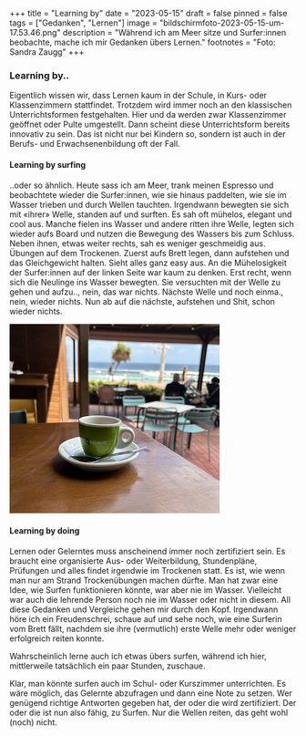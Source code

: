+++
title = "Learning by"
date = "2023-05-15"
draft = false
pinned = false
tags = ["Gedanken", "Lernen"]
image = "bildschirmfoto-2023-05-15-um-17.53.46.png"
description = "Während ich am Meer sitze und Surfer:innen beobachte, mache ich mir Gedanken übers Lernen."
footnotes = "Foto: Sandra Zaugg"
+++
### Learning by..

Eigentlich wissen wir, dass Lernen kaum in der Schule, in Kurs- oder Klassenzimmern stattfindet. Trotzdem wird immer noch an den klassischen Unterrichtsformen festgehalten. Hier und da werden zwar Klassenzimmer geöffnet oder Pulte umgestellt. Dann scheint diese Unterrichtsform bereits innovativ zu sein. Das ist nicht nur bei Kindern so, sondern ist auch in der Berufs- und Erwachsenenbildung oft der Fall. 

#### Learning by surfing

..oder so ähnlich. Heute sass ich am Meer, trank meinen Espresso und beobachtete wieder die Surfer:innen, wie sie hinaus paddelten, wie sie im Wasser trieben und durch Wellen tauchten. Irgendwann bewegten sie sich mit «ihrer» Welle, standen auf und surften. Es sah oft mühelos, elegant und cool aus. Manche fielen ins Wasser und andere ritten ihre Welle, legten sich wieder aufs Board und nutzen die Bewegung des Wassers bis zum Schluss. Neben ihnen, etwas weiter rechts, sah es weniger geschmeidig aus. Übungen auf dem Trockenen. Zuerst aufs Brett legen, dann aufstehen und das Gleichgewicht halten. Sieht alles ganz easy aus. An die Mühelosigkeit der Surfer:innen auf der linken Seite war kaum zu denken. Erst recht, wenn sich die Neulinge ins Wasser bewegten. Sie versuchten mit der Welle zu gehen und aufzu.., nein, das war nichts. Nächste Welle und noch einma., nein, wieder nichts. Nun ab auf die nächste, aufstehen und Shit, schon wieder nichts. 

![](bildschirmfoto-2023-05-15-um-17.53.46.png)

#### Learning by doing

Lernen oder Gelerntes muss anscheinend immer noch zertifiziert sein. Es braucht eine organisierte Aus- oder Weiterbildung, Stundenpläne, Prüfungen und alles findet irgendwie im Trockenen statt. Es ist, wie wenn man nur am Strand Trockenübungen machen dürfte. Man hat zwar eine Idee, wie Surfen funktionieren könnte, war aber nie im Wasser. Vielleicht war auch die lehrende Person noch nie im Wasser oder nicht in diesem. All diese Gedanken und Vergleiche gehen mir durch den Kopf. Irgendwann höre ich ein Freudenschrei, schaue auf und sehe noch, wie eine Surferin vom Brett fällt, nachdem sie ihre (vermutlich) erste Welle mehr oder weniger erfolgreich reiten konnte. 

Wahrscheinlich lerne auch ich etwas übers surfen, während ich hier, mittlerweile tatsächlich ein paar Stunden, zuschaue. 

Klar, man könnte surfen auch im Schul- oder Kurszimmer unterrichten. Es wäre möglich, das Gelernte abzufragen und dann eine Note zu setzen. Wer genügend richtige Antworten gegeben hat, der oder die wird zertifiziert. Der oder die ist nun also fähig, zu Surfen. Nur die Wellen reiten, das geht wohl (noch) nicht.